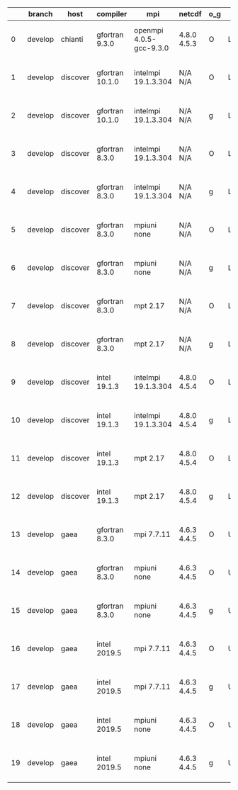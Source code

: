 |    | branch   | host     | compiler        | mpi                     | netcdf      | o_g   | os     | build   |   u_pass |   u_fail |   s_pass |   s_fail |   e_pass |   e_fail |   nuopc_pass |   nuopc_fail | artifacts_hash                                                                                                                                                      | modified                  |
|----|----------|----------|-----------------|-------------------------|-------------|-------|--------|---------|----------|----------|----------|----------|----------|----------|--------------|--------------|---------------------------------------------------------------------------------------------------------------------------------------------------------------------|---------------------------|
|  0 | develop  | chianti  | gfortran 9.3.0  | openmpi 4.0.5-gcc-9.3.0 | 4.8.0 4.5.3 | O     | Linux  | pass    |    13666 |        0 |       49 |        0 |       80 |        0 |           50 |            0 | [artifacts](https://github.com/esmf-org/esmf-test-artifacts/tree/3209104cb9ad5d181528c8a97fac397035af4d7f/develop/chianti/gfortran/9.3.0/O/openmpi/4.0.5-gcc-9.3.0) | 2022-07-15 01:59:49 -0400 |
|  1 | develop  | discover | gfortran 10.1.0 | intelmpi 19.1.3.304     | N/A N/A     | O     | Linux  | pass    |    13651 |       15 |       49 |        0 |       80 |        0 |           50 |            0 | [artifacts](https://github.com/esmf-org/esmf-test-artifacts/tree/237672bae37177608021133a9fc7e3363b902279/develop/discover/gfortran/10.1.0/O/intelmpi/19.1.3.304)   | 2022-07-15 01:44:16 -0400 |
|  2 | develop  | discover | gfortran 10.1.0 | intelmpi 19.1.3.304     | N/A N/A     | g     | Linux  | pass    |    13651 |       15 |       49 |        0 |       80 |        0 |           50 |            0 | [artifacts](https://github.com/esmf-org/esmf-test-artifacts/tree/258d45ab229dcfd1562a0fd0e8b84cbe22079c0d/develop/discover/gfortran/10.1.0/g/intelmpi/19.1.3.304)   | 2022-07-15 01:56:36 -0400 |
|  3 | develop  | discover | gfortran 8.3.0  | intelmpi 19.1.3.304     | N/A N/A     | O     | Linux  | pass    |    13651 |       15 |       49 |        0 |       80 |        0 |           50 |            0 | [artifacts](https://github.com/esmf-org/esmf-test-artifacts/tree/ef3fe4aba3d20aa84fd5bd36b59fa9e64ee5fef7/develop/discover/gfortran/8.3.0/O/intelmpi/19.1.3.304)    | 2022-07-15 01:43:33 -0400 |
|  4 | develop  | discover | gfortran 8.3.0  | intelmpi 19.1.3.304     | N/A N/A     | g     | Linux  | pass    |    13651 |       15 |       49 |        0 |       80 |        0 |           50 |            0 | [artifacts](https://github.com/esmf-org/esmf-test-artifacts/tree/f09fbe7d1852caf8654a2cf3e9a53dc30519ea72/develop/discover/gfortran/8.3.0/g/intelmpi/19.1.3.304)    | 2022-07-15 01:58:16 -0400 |
|  5 | develop  | discover | gfortran 8.3.0  | mpiuni none             | N/A N/A     | O     | Linux  | pass    |    12143 |        0 |        8 |        0 |       43 |        0 |            0 |           50 | [artifacts](https://github.com/esmf-org/esmf-test-artifacts/tree/760124830b99956fc52677d3d1e3bacc84a9e794/develop/discover/gfortran/8.3.0/O/mpiuni/none)            | 2022-07-15 01:34:37 -0400 |
|  6 | develop  | discover | gfortran 8.3.0  | mpiuni none             | N/A N/A     | g     | Linux  | pass    |    12143 |        0 |        8 |        0 |       43 |        0 |            0 |           50 | [artifacts](https://github.com/esmf-org/esmf-test-artifacts/tree/5b81d965805806146556f93bd6b6c9c74e479905/develop/discover/gfortran/8.3.0/g/mpiuni/none)            | 2022-07-15 01:52:42 -0400 |
|  7 | develop  | discover | gfortran 8.3.0  | mpt 2.17                | N/A N/A     | O     | Linux  | pass    |    13666 |        0 |       49 |        0 |       80 |        0 |           46 |            4 | [artifacts](https://github.com/esmf-org/esmf-test-artifacts/tree/d0796648c0e275201c934e1a5d5db955f4aadffd/develop/discover/gfortran/8.3.0/O/mpt/2.17)               | 2022-07-15 01:41:10 -0400 |
|  8 | develop  | discover | gfortran 8.3.0  | mpt 2.17                | N/A N/A     | g     | Linux  | pass    |    13666 |        0 |       49 |        0 |       80 |        0 |           46 |            4 | [artifacts](https://github.com/esmf-org/esmf-test-artifacts/tree/34c4a47236bc08f6479fb1726bf50ff29a0dfc1e/develop/discover/gfortran/8.3.0/g/mpt/2.17)               | 2022-07-15 01:52:23 -0400 |
|  9 | develop  | discover | intel 19.1.3    | intelmpi 19.1.3.304     | 4.8.0 4.5.4 | O     | Linux  | pass    |    13666 |        0 |       49 |        0 |       80 |        0 |           50 |            0 | [artifacts](https://github.com/esmf-org/esmf-test-artifacts/tree/500dba89ea760ea5c05a7f83a481a2313f04e09f/develop/discover/intel/19.1.3/O/intelmpi/19.1.3.304)      | 2022-07-15 02:06:21 -0400 |
| 10 | develop  | discover | intel 19.1.3    | intelmpi 19.1.3.304     | 4.8.0 4.5.4 | g     | Linux  | pass    |    13666 |        0 |       49 |        0 |       80 |        0 |           50 |            0 | [artifacts](https://github.com/esmf-org/esmf-test-artifacts/tree/bf7f7d8c856e682df7953bca8a21f20d2b10fc5a/develop/discover/intel/19.1.3/g/intelmpi/19.1.3.304)      | 2022-07-15 02:11:27 -0400 |
| 11 | develop  | discover | intel 19.1.3    | mpt 2.17                | 4.8.0 4.5.4 | O     | Linux  | pass    |    13666 |        0 |       49 |        0 |       80 |        0 |           50 |            0 | [artifacts](https://github.com/esmf-org/esmf-test-artifacts/tree/6868fe415df8d50ef658bf50eecf0563201a2aa7/develop/discover/intel/19.1.3/O/mpt/2.17)                 | 2022-07-15 01:57:55 -0400 |
| 12 | develop  | discover | intel 19.1.3    | mpt 2.17                | 4.8.0 4.5.4 | g     | Linux  | pass    |    13666 |        0 |       49 |        0 |       80 |        0 |           50 |            0 | [artifacts](https://github.com/esmf-org/esmf-test-artifacts/tree/69355270a05ce2a584482aea7fd5e8d120092999/develop/discover/intel/19.1.3/g/mpt/2.17)                 | 2022-07-15 02:04:57 -0400 |
| 13 | develop  | gaea     | gfortran 8.3.0  | mpi 7.7.11              | 4.6.3 4.4.5 | O     | Unicos | pass    |    13665 |        1 |       49 |        0 |       80 |        0 |           47 |            3 | [artifacts](https://github.com/esmf-org/esmf-test-artifacts/tree/8bef3c0ed1d05df21dd48bc8d43e3ee3ffe76e28/develop/gaea/gfortran/8.3.0/O/mpi/7.7.11)                 | 2022-07-15 01:58:08 -0400 |
| 14 | develop  | gaea     | gfortran 8.3.0  | mpiuni none             | 4.6.3 4.4.5 | O     | Unicos | pass    |    12143 |        0 |        8 |        0 |       43 |        0 |            0 |           50 | [artifacts](https://github.com/esmf-org/esmf-test-artifacts/tree/54669f7d0e4bffb4c733fabea957936a04583d6a/develop/gaea/gfortran/8.3.0/O/mpiuni/none)                | 2022-07-15 01:43:21 -0400 |
| 15 | develop  | gaea     | gfortran 8.3.0  | mpiuni none             | 4.6.3 4.4.5 | g     | Unicos | pass    |    12143 |        0 |        8 |        0 |       43 |        0 |            0 |           50 | [artifacts](https://github.com/esmf-org/esmf-test-artifacts/tree/1527cf73120cd3d4705c22f89685fd19757ae097/develop/gaea/gfortran/8.3.0/g/mpiuni/none)                | 2022-07-15 02:11:17 -0400 |
| 16 | develop  | gaea     | intel 2019.5    | mpi 7.7.11              | 4.6.3 4.4.5 | O     | Unicos | pass    |    13651 |       15 |       49 |        0 |       80 |        0 |           47 |            3 | [artifacts](https://github.com/esmf-org/esmf-test-artifacts/tree/ef4744ab5189fa2a6676c4032b1cfb7cb29a4257/develop/gaea/intel/2019.5/O/mpi/7.7.11)                   | 2022-07-15 01:49:44 -0400 |
| 17 | develop  | gaea     | intel 2019.5    | mpi 7.7.11              | 4.6.3 4.4.5 | g     | Unicos | pass    |    13651 |       15 |       49 |        0 |       80 |        0 |           47 |            3 | [artifacts](https://github.com/esmf-org/esmf-test-artifacts/tree/2e1941c3fcba0b7dea050dceae31176a6964023b/develop/gaea/intel/2019.5/g/mpi/7.7.11)                   | 2022-07-15 01:53:19 -0400 |
| 18 | develop  | gaea     | intel 2019.5    | mpiuni none             | 4.6.3 4.4.5 | O     | Unicos | pass    |    12128 |       15 |        8 |        0 |       43 |        0 |            0 |           50 | [artifacts](https://github.com/esmf-org/esmf-test-artifacts/tree/d2fb4a49a4c428ec53d42c5af438557c14d5c6a6/develop/gaea/intel/2019.5/O/mpiuni/none)                  | 2022-07-15 01:21:55 -0400 |
| 19 | develop  | gaea     | intel 2019.5    | mpiuni none             | 4.6.3 4.4.5 | g     | Unicos | pass    |    12128 |       15 |        8 |        0 |       43 |        0 |            0 |           50 | [artifacts](https://github.com/esmf-org/esmf-test-artifacts/tree/c302306464b27e8655ea37f7cd482dde0a642c4c/develop/gaea/intel/2019.5/g/mpiuni/none)                  | 2022-07-15 01:46:06 -0400 |